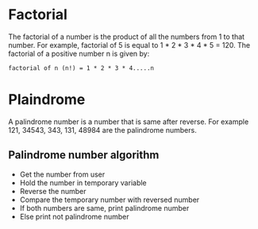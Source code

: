 # Factorial 
The factorial of a number is the product of all the numbers from 1 to that number. For example,
factorial of 5 is equal to 1 * 2 * 3 * 4 * 5 = 120.
The factorial of a positive number n is given by:
```
factorial of n (n!) = 1 * 2 * 3 * 4.....n
```

# Plaindrome
A palindrome number is a number that is same after reverse. For example 121, 34543, 343, 131, 48984 are the palindrome numbers.

## Palindrome number algorithm

* Get the number from user
* Hold the number in temporary variable
* Reverse the number
* Compare the temporary number with reversed number
* If both numbers are same, print palindrome number
* Else print not palindrome number